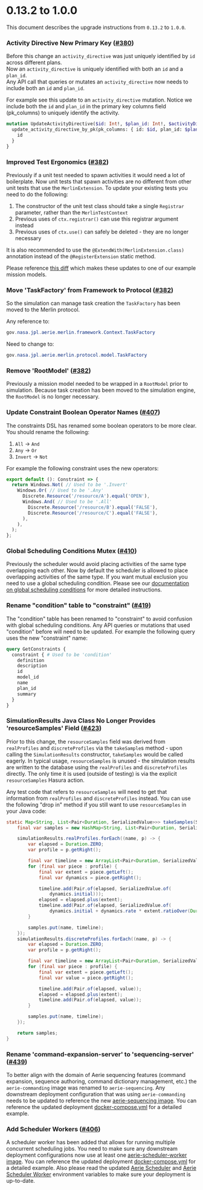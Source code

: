 # 0.13.2 to 1.0.0

This document describes the upgrade instructions from `0.13.2` to `1.0.0`.

### Activity Directive New Primary Key ([#380](https://github.com/NASA-AMMOS/aerie/pull/380))

Before this change an `activity_directive` was just uniquely identified by `id` across different plans.  
Now an `activity_directive` is uniquely identified with both an `id` and a `plan_id`.  
Any API call that queries or mutates an `activity_directive` now needs to include both an `id` and `plan_id`.

For example see this update to an `activity_directive` mutation. Notice we include both the `id` and `plan_id` in the primary key columns field (pk_columns) to uniquely identify the activity.

```graphql
mutation UpdateActivityDirective($id: Int!, $plan_id: Int!, $activityDirectiveSetInput: activity_directive_set_input!) {
  update_activity_directive_by_pk(pk_columns: { id: $id, plan_id: $plan_id }, _set: $activityDirectiveSetInput) {
    id
  }
}
```

### Improved Test Ergonomics ([#382](https://github.com/NASA-AMMOS/aerie/pull/382))

Previously if a unit test needed to spawn activities it would need a lot of boilerplate. Now unit tests that spawn activities are no different from other unit tests that use the `MerlinExtension`. To update your existing tests you need to do the following:

1. The constructor of the unit test class should take a single `Registrar` parameter, rather than the `MerlinTestContext`
1. Previous uses of `ctx.registrar()` can use this registrar argument instead
1. Previous uses of `ctx.use()` can safely be deleted - they are no longer necessary

It is also recommended to use the `@ExtendWith(MerlinExtension.class)` annotation instead of the `@RegisterExtension` static method.

Please reference [this diff](https://github.com/NASA-AMMOS/aerie/commit/de36ac4983dbc830b3691077439758fdd0491eee#diff-d2f70599d51fd583111cde71d52820ccaec50abc4d13ae62c30e5ae10b97d8b9) which makes these updates to one of our example mission models.

### Move 'TaskFactory' from Framework to Protocol ([#382](https://github.com/NASA-AMMOS/aerie/pull/382))

So the simulation can manage task creation the `TaskFactory` has been moved to the Merlin protocol.

Any reference to:

```java
gov.nasa.jpl.aerie.merlin.framework.Context.TaskFactory
```

Need to change to:

```java
gov.nasa.jpl.aerie.merlin.protocol.model.TaskFactory
```

### Remove 'RootModel' ([#382](https://github.com/NASA-AMMOS/aerie/pull/382))

Previously a mission model needed to be wrapped in a `RootModel` prior to simulation. Because task creation has been moved to the simulation engine, the `RootModel` is no longer necessary.

### Update Constraint Boolean Operator Names ([#407](https://github.com/NASA-AMMOS/aerie/pull/407))

The constraints DSL has renamed some boolean operators to be more clear. You should rename the following:

1. `All` -> `And`
1. `Any` -> `Or`
1. `Invert` -> `Not`

For example the following constraint uses the new operators:

```ts
export default (): Constraint => {
  return Windows.Not( // Used to be '.Invert'
    Windows.Or( // Used to be '.Any'
      Discrete.Resource('/resource/A').equal('OPEN'),
      Windows.And( // Used to be '.All'
        Discrete.Resource('/resource/B').equal('FALSE'),
        Discrete.Resource('/resource/C').equal('FALSE'),
      ),
    ),
  );
};
```

### Global Scheduling Conditions Mutex ([#410](https://github.com/NASA-AMMOS/aerie/pull/410))

Previously the scheduler would avoid placing activities of the same type overlapping each other. Now by default the scheduler is allowed to place overlapping activities of the same type. If you want mutual exclusion you need to use a global scheduling condition. Please see our [documentation on global scheduling conditions](https://nasa-ammos.github.io/aerie/develop/user-guide/ui-api-guide/scheduling/scheduling-conditions.html#authoring-scheduling-global-conditions) for more detailed instructions.

### Rename "condition" table to "constraint" ([#419](https://github.com/NASA-AMMOS/aerie/pull/419))

The "condition" table has been renamed to "constraint" to avoid confusion with global scheduling conditions. Any API queries or mutations that used "condition" before will need to be updated. For example the following query uses the new "constraint" name:

```graphql
query GetConstraints {
  constraint { # Used to be 'condition'
    definition
    description
    id
    model_id
    name
    plan_id
    summary
  }
}
```

### SimulationResults Java Class No Longer Provides 'resourceSamples' Field ([#423](https://github.com/NASA-AMMOS/aerie/pull/423))

Prior to this change, the `resourceSamples` field was derived from `realProfiles` and `discreteProfiles` via the `takeSample`s method - upon calling the `SimulationResults` constructor, `takeSamples` would be called eagerly. In typical usage, `resourceSamples` is unused - the simulation results are written to the database using the `realProfiles` and `discreteProfiles` directly. The only time it is used (outside of testing) is via the explicit `resourceSamples` Hasura action.

Any test code that refers to `resourceSamples` will need to get that information from `realProfiles` and `discreteProfiles` instead. You can use the following "drop in" method if you still want to use `resourceSamples` in your Java code:

```java
static Map<String, List<Pair<Duration, SerializedValue>>> takeSamples(SimulationResults simulationResults) {
    final var samples = new HashMap<String, List<Pair<Duration, SerializedValue>>>();

    simulationResults.realProfiles.forEach((name, p) -> {
        var elapsed = Duration.ZERO;
        var profile = p.getRight();

        final var timeline = new ArrayList<Pair<Duration, SerializedValue>>();
        for (final var piece : profile) {
            final var extent = piece.getLeft();
            final var dynamics = piece.getRight();

            timeline.add(Pair.of(elapsed, SerializedValue.of(
                dynamics.initial)));
            elapsed = elapsed.plus(extent);
            timeline.add(Pair.of(elapsed, SerializedValue.of(
                dynamics.initial + dynamics.rate * extent.ratioOver(Duration.SECONDS))));
        }

        samples.put(name, timeline);
    });
    simulationResults.discreteProfiles.forEach((name, p) -> {
        var elapsed = Duration.ZERO;
        var profile = p.getRight();

        final var timeline = new ArrayList<Pair<Duration, SerializedValue>>();
        for (final var piece : profile) {
            final var extent = piece.getLeft();
            final var value = piece.getRight();

            timeline.add(Pair.of(elapsed, value));
            elapsed = elapsed.plus(extent);
            timeline.add(Pair.of(elapsed, value));
        }

        samples.put(name, timeline);
    });

    return samples;
}
```

### Rename 'command-expansion-server' to 'sequencing-server' ([#439](https://github.com/NASA-AMMOS/aerie/pull/439))

To better align with the domain of Aerie sequencing features (command expansion, sequence authoring, command dictionary management, etc.) the `aerie-commanding` image was renamed to `aerie-sequencing`. Any downstream deployment configuration that was using `aerie-commanding` needs to be updated to reference the new [aerie-sequencing image](https://github.com/NASA-AMMOS/aerie/pkgs/container/aerie-sequencing). You can reference the updated deployment [docker-compose.yml](https://github.com/NASA-AMMOS/aerie/blob/develop/deployment/docker-compose.yml#L102) for a detailed example.

### Add Scheduler Workers ([#406](https://github.com/NASA-AMMOS/aerie/pull/406))

A scheduler worker has been added that allows for running multiple concurrent scheduling jobs. You need to make sure any downstream deployment configurations now use at least one [aerie-scheduler-worker image](https://github.com/NASA-AMMOS/aerie/pkgs/container/aerie-scheduler-worker). You can reference the updated deployment [docker-compose.yml](https://github.com/NASA-AMMOS/aerie/blob/develop/deployment/docker-compose.yml#L81) for a detailed example. Also please read the updated [Aerie Scheduler](https://github.com/NASA-AMMOS/aerie/blob/develop/deployment/Environment.md#aerie-scheduler) and [Aerie Scheduler Worker](https://github.com/NASA-AMMOS/aerie/blob/develop/deployment/Environment.md#aerie-scheduler-worker) environment variables to make sure your deployment is up-to-date.
